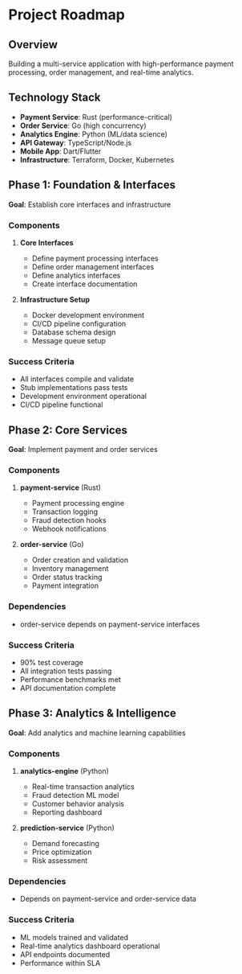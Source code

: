 ﻿# Project Roadmap

## Overview
Building a multi-service application with high-performance payment processing, order management, and real-time analytics.

## Technology Stack
- **Payment Service**: Rust (performance-critical)
- **Order Service**: Go (high concurrency)
- **Analytics Engine**: Python (ML/data science)
- **API Gateway**: TypeScript/Node.js
- **Mobile App**: Dart/Flutter
- **Infrastructure**: Terraform, Docker, Kubernetes

## Phase 1: Foundation & Interfaces
**Goal**: Establish core interfaces and infrastructure

### Components
1. **Core Interfaces**
   - Define payment processing interfaces
   - Define order management interfaces
   - Define analytics interfaces
   - Create interface documentation

2. **Infrastructure Setup**
   - Docker development environment
   - CI/CD pipeline configuration
   - Database schema design
   - Message queue setup

### Success Criteria
- All interfaces compile and validate
- Stub implementations pass tests
- Development environment operational
- CI/CD pipeline functional

## Phase 2: Core Services
**Goal**: Implement payment and order services

### Components
1. **payment-service** (Rust)
   - Payment processing engine
   - Transaction logging
   - Fraud detection hooks
   - Webhook notifications

2. **order-service** (Go)
   - Order creation and validation
   - Inventory management
   - Order status tracking
   - Payment integration

### Dependencies
- order-service depends on payment-service interfaces

### Success Criteria
- 90% test coverage
- All integration tests passing
- Performance benchmarks met
- API documentation complete

## Phase 3: Analytics & Intelligence
**Goal**: Add analytics and machine learning capabilities

### Components
1. **analytics-engine** (Python)
   - Real-time transaction analytics
   - Fraud detection ML model
   - Customer behavior analysis
   - Reporting dashboard

2. **prediction-service** (Python)
   - Demand forecasting
   - Price optimization
   - Risk assessment

### Dependencies
- Depends on payment-service and order-service data

### Success Criteria
- ML models trained and validated
- Real-time analytics dashboard operational
- API endpoints documented
- Performance within SLA
